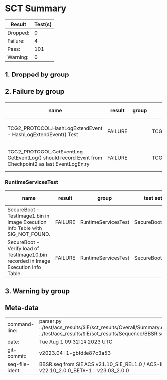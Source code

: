 # SCT Summary

|Result|Test(s)|
|--|--|
|Dropped:|0|
|Failure:|4|
|Pass:|101|
|Warning:|0|


## 1. Dropped by group

## 2. Failure by group

### 

|name|result|group|test set|sub set|set guid|iteration|start date|start time|revision|descr|device path|guid|log|
|---|---|---|---|---|---|---|---|---|---|---|---|---|---|
|TCG2_PROTOCOL.HashLogExtendEvent - HashLogExtendEvent() Test|FAILURE||TCG2ProtocolTest|HashLogExtendEvent_Conf|907A7878-B294-F147-E90A-6543AB557646|0|01-08-2023|09:25:50|0x00010000|Testing For EFI TCG2 Protocol|No device path|4D1D9985-91E2-4948-8916-BB981362391D| HashLogExtendEvent should return EFI_SUCCESS /home/edhcha01/IR2.0/arm-systemready/IR/Yocto/meta-woden/build/tmp/work/armv8a-oe-linux/ebbr-sct/1.0-r0/edk2-test/SctPkg/TestCase/UEFI/EFI/Protocol/TCG2Protocol/BlackBoxTest/TCG2ProtocolBBTestConformance.c 798  Status - Volume Full|
|TCG2_PROTOCOL.GetEventLog - GetEventLog() should record Event from Checkpoint2 as last EventLogEntry|FAILURE||TCG2ProtocolTest|HashLogExtendEvent_Conf|907A7878-B294-F147-E90A-6543AB557646|0|01-08-2023|09:25:50|0x00010000|Testing For EFI TCG2 Protocol|No device path|45FA1A42-912A-5124-84F4-4167ABB58990|/home/edhcha01/IR2.0/arm-systemready/IR/Yocto/meta-woden/build/tmp/work/armv8a-oe-linux/ebbr-sct/1.0-r0/edk2-test/SctPkg/TestCase/UEFI/EFI/Protocol/TCG2Protocol/BlackBoxTest/TCG2ProtocolBBTestConformance.c 1019  Status - Success|


### RuntimeServicesTest

|name|result|group|test set|sub set|set guid|iteration|start date|start time|revision|descr|device path|guid|log|
|---|---|---|---|---|---|---|---|---|---|---|---|---|---|
|SecureBoot - TestImage1.bin in Image Execution Info Table with SIG_NOT_FOUND.|FAILURE|RuntimeServicesTest|SecureBootTest|ImageLoading|BA4A8DD9-2D6A-43A6-96CF-7947892B7359|0|01-08-2023|09:25:54|0x00010000|Secure Boot Test|No device path|B3A670AA-0FBA-48CA-9D01-0EE9700965A9|/home/edhcha01/IR2.0/arm-systemready/IR/Yocto/meta-woden/build/tmp/work/armv8a-oe-linux/ebbr-sct/1.0-r0/edk2-test/SctPkg/TestCase/UEFI/EFI/RuntimeServices/SecureBoot/BlackBoxTest/ImageLoadingBBTest.c 1079 Status - Success|
|SecureBoot - Verify load of TestImage10.bin recorded in Image Execution Info Table.|FAILURE|RuntimeServicesTest|SecureBootTest|ImageLoading|BA4A8DD9-2D6A-43A6-96CF-7947892B7359|0|01-08-2023|09:25:54|0x00010000|Secure Boot Test|No device path|26D2B894-37C3-44D5-8BF3-6CA6011AB462|/home/edhcha01/IR2.0/arm-systemready/IR/Yocto/meta-woden/build/tmp/work/armv8a-oe-linux/ebbr-sct/1.0-r0/edk2-test/SctPkg/TestCase/UEFI/EFI/RuntimeServices/SecureBoot/BlackBoxTest/ImageLoadingBBTest.c 1181 Status - Success|


## 3. Warning by group

## Meta-data

|  |  |
|--|--|
|command-line:|parser.py ../test/acs_results/SIE/sct_results/Overall/Summary.ekl ../test/acs_results/SIE/sct_results/Sequence/BBSR.seq|
|date:|Tue Aug  1 09:32:14 2023 UTC|
|git-commit:|v2023.04-1-gbfdde87c3a53|
|seq-file-ident:|BBSR.seq from SIE ACS v21.10_SIE_REL1.0 / ACS-IR v22.10_2.0.0_BETA-1 .. v23.03_2.0.0|
